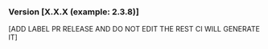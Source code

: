 ### Version [X.X.X (example: 2.3.8)]

[ADD LABEL PR RELEASE AND DO NOT EDIT THE REST CI WILL GENERATE IT]